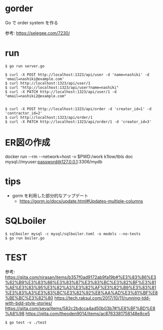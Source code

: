 # gorder
Go で order system  を作る


参考: https://selegee.com/7230/

# run

```shell
$ go run server.go

$ curl -X POST http://localhost:1323/api/user -d 'name=nashiki' -d 'email=nashiki@example.com'      
$ curl http://localhost:1323/api/user/1
$ curl "http://localhost:1323/api/user?name=nashiki"
$ curl -X PATCH http://localhost:1323/api/user/1 -d "email=nashiki2@example.com"


$ curl -X POST http://localhost:1323/api/order -d 'creator_id=1' -d 'contractor_id=2'
$ curl http://localhost:1323/api/order/1
$ curl -X PATCH http://localhost:1323/api/order/1 -d 'creator_id=3'
```

# ER図の作成
docker run --rm --network=host -v $PWD:/work k1low/tbls doc mysql://myuser:password@127.0.0.1:3306/mydb

# tips
- gorm を利用した部分的なアップデート
  - https://gorm.io/docs/update.html#Updates-multiple-columns

# SQLboiler

```shell
$ sqlboiler mysql -c mysql/sqlboiler.toml -o models --no-tests
$ go run boiler.go
```

# TEST

参考:
https://qiita.com/nirasan/items/b357f0ad9172ab9fa19b#%E3%83%86%E3%82%B9%E3%83%88%E3%83%87%E3%83%BC%E3%82%BF%E3%81%AE%E3%83%95%E3%82%A3%E3%82%AF%E3%82%B9%E3%83%81%E3%83%A3%E3%83%BC%E3%82%92%E8%AA%AD%E3%81%BF%E8%BE%BC%E3%82%80
https://tech.raksul.com/2017/10/11/running-tdd-with-bdd-style-stories/
https://qiita.com/seya/items/582c2bdcca4ad50b03b7#%E8%BF%BD%E8%A8%98
https://qiita.com/theoden9014/items/ac8763381758148e8ce5

```shell
$ go test -v ./test
```

